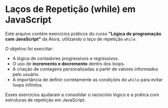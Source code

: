 # Laços de Repetição (while) em JavaScript

Este arquivo contém exercícios práticos do curso **"Lógica de programação com JavaScript"** da Alura, utilizando o laço de repetição `while`.  

O objetivo foi exercitar:
- A lógica de contadores progressivos e regressivos.  
- O uso de **incremento e decremento** dentro dos loops.  
- A criação de contagens personalizadas a partir de valores informados pelo usuário.  
- A importância de definir corretamente as condições do `while` para evitar loops infinitos.  

Esses exercícios ajudaram a consolidar o raciocínio lógico e a prática com estruturas de repetição em JavaScript.
